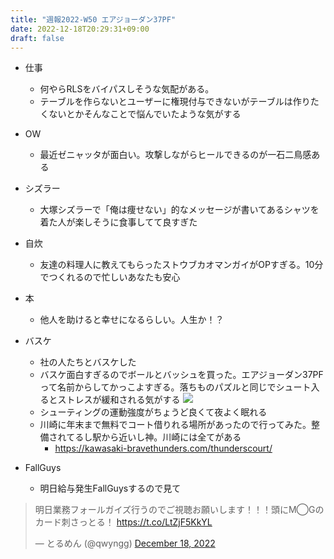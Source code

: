 ```yaml
---
title: "週報2022-W50 エアジョーダン37PF"
date: 2022-12-18T20:29:31+09:00
draft: false
---
```


- 仕事
  - 何やらRLSをバイパスしそうな気配がある。
  - テーブルを作らないとユーザーに権現付与できないがテーブルは作りたくないとかそんなことで悩んでいたような気がする

- OW
  - 最近ゼニャッタが面白い。攻撃しながらヒールできるのが一石二鳥感ある

- シズラー
  - 大塚シズラーで「俺は痩せない」的なメッセージが書いてあるシャツを着た人が楽しそうに食事してて良すぎた

- 自炊
  - 友達の料理人に教えてもらったストウブカオマンガイがOPすぎる。10分でつくれるので忙しいあなたも安心

- 本
  - 他人を助けると幸せになるらしい。人生か！？

- バスケ
  - 社の人たちとバスケした
  - バスケ面白すぎるのでボールとバッシュを買った。エアジョーダン37PFって名前からしてかっこよすぎる。落ちものパズルと同じでシュート入るとストレスが緩和される気がする
  ![](https://lh3.googleusercontent.com/_SHUI6o65_MZm2SoxoaVcvCkmWLvDYxOqaWRyqPUz4dkEQnPepzXST7CJoNIlR_O9yW1UwmQbzUA1ZXfwdVeY-qHtQNF-8I-5gId817UtG_ojQ8gtSOD4J_tcfo-V8toDxiRSWn8xg=w2400)
  - シューティングの運動強度がちょうど良くて夜よく眠れる
  - 川崎に年末まで無料でコート借りれる場所があったので行ってみた。整備されてるし駅から近いし神。川崎には全てがある
    - https://kawasaki-bravethunders.com/thunderscourt/

- FallGuys
  - 明日給与発生FallGuysするので見て
<blockquote class="twitter-tweet"><p lang="ja" dir="ltr">明日業務フォールガイズ行うのでご視聴お願いします！！！頭にM◯Gのカード刺さっとる！ <a href="https://t.co/LtZjF5KkYL">https://t.co/LtZjF5KkYL</a></p>&mdash; とるめん (@qwyngg) <a href="https://twitter.com/qwyngg/status/1604422289847508992?ref_src=twsrc%5Etfw">December 18, 2022</a></blockquote> <script async src="https://platform.twitter.com/widgets.js" charset="utf-8"></script>
